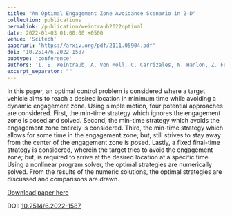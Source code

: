 ```yaml
---
title: "An Optimal Engagement Zone Avoidance Scenario in 2-D"
collection: publications
permalink: /publication/weintraub2022optimal
date: 2022-01-03 01:00:00 +0500
venue: 'Scitech'
paperurl: 'https://arxiv.org/pdf/2111.05904.pdf'
doi: '10.2514/6.2022-1587'
pubtype: 'conference'
authors: 'I. E. Weintraub, A. Von Moll, C. Carrizales, N. Hanlon, Z. Fuchs'
excerpt_separator: ""
---
```

In this paper, an optimal control problem is considered where a target vehicle aims to reach a desired location in minimum time while avoiding a dynamic engagement zone. Using simple motion, four potential approaches are considered. First, the min-time strategy which ignores the engagement zone is posed and solved. Second, the min-time strategy which avoids the engagement zone entirely is considered. Third, the min-time strategy which allows for some time in the engagement zone; but, still strives to stay away from the center of the engagement zone is posed. Lastly, a fixed final-time strategy is considered, wherein the target tries to avoid the engagement zone; but, is required to arrive at the desired location at a specific time. Using a nonlinear program solver, the optimal strategies are numerically solved. From the results of the numeric solutions, the optimal strategies are discussed and comparisons are drawn.

[Download paper here](https://arxiv.org/pdf/2111.05904.pdf)

DOI: [10.2514/6.2022-1587](https://doi.org/10.2514/6.2022-1587)

